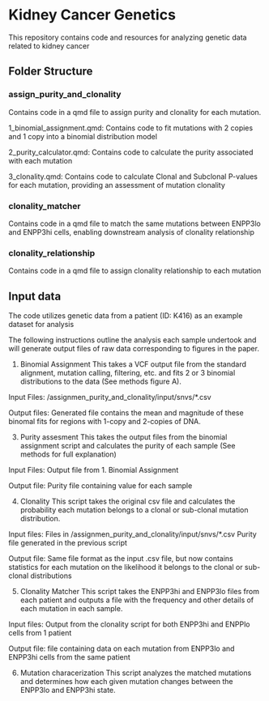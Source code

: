 # Kidney Cancer Genetics

This repository contains code and resources for analyzing genetic data related to kidney cancer

## Folder Structure
### assign_purity_and_clonality
Contains code in a qmd file to assign purity and clonality for each mutation. 

1_binomial_assignment.qmd: Contains code to fit mutations with 2 copies and 1 copy into a binomial distribution model

2_purity_calculator.qmd: Contains code to calculate the purity associated with each mutation

3_clonality.qmd: Contains code to calculate Clonal and Subclonal P-values for each mutation, providing an assessment of mutation clonality

### clonality_matcher
Contains code in a qmd file to match the same mutations between ENPP3lo and ENPP3hi cells, enabling downstream analysis of clonality relationship

### clonality_relationship
Contains code in a qmd file to assign clonality relationship to each mutation

## Input data
The code utilizes genetic data from a patient (ID: K416) as an example dataset for analysis

The following instructions outline the analysis each sample undertook and will generate output files of raw data corresponding to figures in the paper.

1.	Binomial Assignment
   This takes a VCF output file from the standard alignment, mutation calling, filtering, etc. and fits 2 or 3 binomial distributions to the data (See methods figure A).

Input Files:
/assignmen_purity_and_clonality/input/snvs/*.csv

Output files: 
Generated file contains the mean and magnitude of these binomal fits for regions with 1-copy and 2-copies of DNA.

3.	Purity assesment
   This takes the output files from the binomial assignment script and calculates the purity of each sample (See methods for full explanation)

Input Files:
Output file from 1. Binomial Assignment

Output file:
Purity file containing value for each sample

4.	Clonality
   This script takes the original csv file and calculates the probability each mutation belongs to a clonal or sub-clonal mutation distribution.

Input files:
Files in /assignmen_purity_and_clonality/input/snvs/*.csv
Purity file generated in the previous script

Output file:
Same file format as the input .csv file, but now contains statistics for each mutation on the likelihood it belongs to the clonal or sub-clonal distributions

5.	Clonality Matcher
	This script takes the ENPP3hi and ENPP3lo files from each patient and outputs a file with the frequency and other details of each mutation in each sample.

Input files:
Output from the clonality script for both ENPP3hi and ENPPlo cells from 1 patient

Output file:
file containing data on each mutation from ENPP3lo and ENPP3hi cells from the same patient

6. Mutation characerization
   This script analyzes the matched mutations and determines how each given mutation changes between the ENPP3lo and ENPP3hi state.

